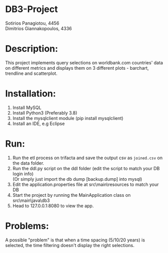 # DB3-Project<br/>
Sotirios Panagiotou, 4456<br/>
Dimitrios Giannakopoulos, 4336<br/>


# Description:<br/>

This project implements query selections on worldbank.com countries' data on different metrics and displays them on 3 different plots - barchart, trendline and scatterplot.

# Installation:<br/>

1. Install MySQL
2. Install Python3 (Preferably 3.8)
3. Install the mysqlclient module (pip install mysqlclient)
4. Install an IDE, e.g Eclipse

# Run:<br/>

1. Run the etl process on trifacta and save the output csv as `joined.csv` on the data folder.<br/>
2. Run the ddl.py script on the ddl folder (edit the script to match your DB login info)<br/>
(Or simply just import the db dump [backup.dump] into mysql)
3. Edit the application.properties file at src\main\resources to match your DB<br/>
4. Start the project by running the MainApplication class on src\main\java\db3<br/>
5. Head to 127.0.0.1:8080 to view the app.<br/>

# Problems:<br/>

A possible "problem" is that when a time spacing (5/10/20 years) is selected, the time filtering doesn't display the right selections.